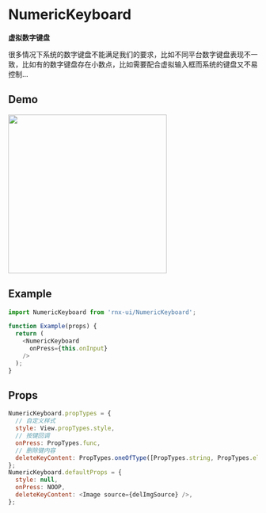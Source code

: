 # NumericKeyboard

**虚拟数字键盘**

很多情况下系统的数字键盘不能满足我们的要求，比如不同平台数字键盘表现不一致，比如有的数字键盘存在小数点，比如需要配合虚拟输入框而系统的键盘又不易控制...

## Demo

<image src="http://wx2.sinaimg.cn/mw690/4c8b519dly1fbztgpbw6gg20ho0wgx6p.gif" width="320" />

## Example

```js
import NumericKeyboard from 'rnx-ui/NumericKeyboard';

function Example(props) {
  return (
    <NumericKeyboard
      onPress={this.onInput}
    />
  );
}
```

## Props

```js
NumericKeyboard.propTypes = {
  // 自定义样式
  style: View.propTypes.style,
  // 按键回调
  onPress: PropTypes.func,
  // 删除键内容
  deleteKeyContent: PropTypes.oneOfType([PropTypes.string, PropTypes.element, PropTypes.array]),
};
NumericKeyboard.defaultProps = {
  style: null,
  onPress: NOOP,
  deleteKeyContent: <Image source={delImgSource} />,
};
```
